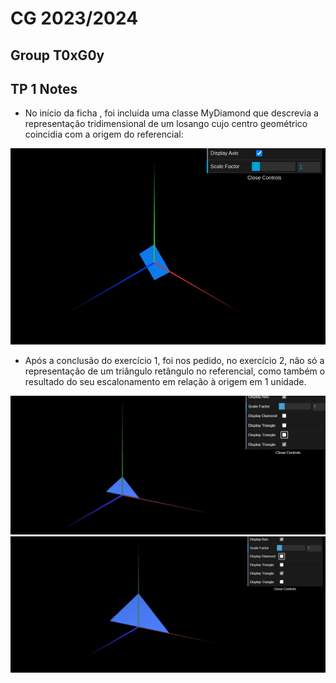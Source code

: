 # CG 2023/2024

## Group T0xG0y

## TP 1 Notes

- No início da ficha , foi incluida uma classe MyDiamond que descrevia a representação tridimensional de um losango cujo centro geométrico coincidia com a origem do referencial:


![Screenshot 1](screenshots/cg-t06g05-tp1-n.png)

- Após a conclusão do exercício 1, foi nos pedido, no exercício 2, não só a representação de um triângulo retângulo no referencial, como também o resultado do seu escalonamento em relação à origem em 1 unidade.

![Screenshot 2](screenshots/cg-t06g05-tp1-1.png)
![Screenshot 2](screenshots/cg-t06g05-tp1-2.png)
